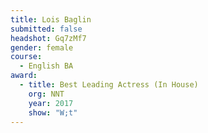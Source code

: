 ```yaml
---
title: Lois Baglin
submitted: false
headshot: Gq7zMf7
gender: female
course:
  - English BA
award:
  - title: Best Leading Actress (In House)
    org: NNT
    year: 2017 
    show: "W;t"
---
```

